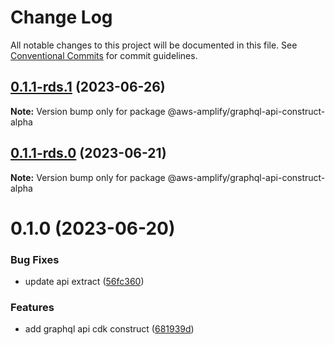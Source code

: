 # Change Log

All notable changes to this project will be documented in this file.
See [Conventional Commits](https://conventionalcommits.org) for commit guidelines.

## [0.1.1-rds.1](https://github.com/aws-amplify/amplify-category-api/compare/@aws-amplify/graphql-api-construct-alpha@0.1.1-rds.0...@aws-amplify/graphql-api-construct-alpha@0.1.1-rds.1) (2023-06-26)

**Note:** Version bump only for package @aws-amplify/graphql-api-construct-alpha

## [0.1.1-rds.0](https://github.com/aws-amplify/amplify-category-api/compare/@aws-amplify/graphql-api-construct-alpha@0.1.0...@aws-amplify/graphql-api-construct-alpha@0.1.1-rds.0) (2023-06-21)

**Note:** Version bump only for package @aws-amplify/graphql-api-construct-alpha

# 0.1.0 (2023-06-20)

### Bug Fixes

- update api extract ([56fc360](https://github.com/aws-amplify/amplify-category-api/commit/56fc36017abaaf2f12d7543ea715b35831f37678))

### Features

- add graphql api cdk construct ([681939d](https://github.com/aws-amplify/amplify-category-api/commit/681939d26dab794bd1392fb198994e4a4c6ae00a))
